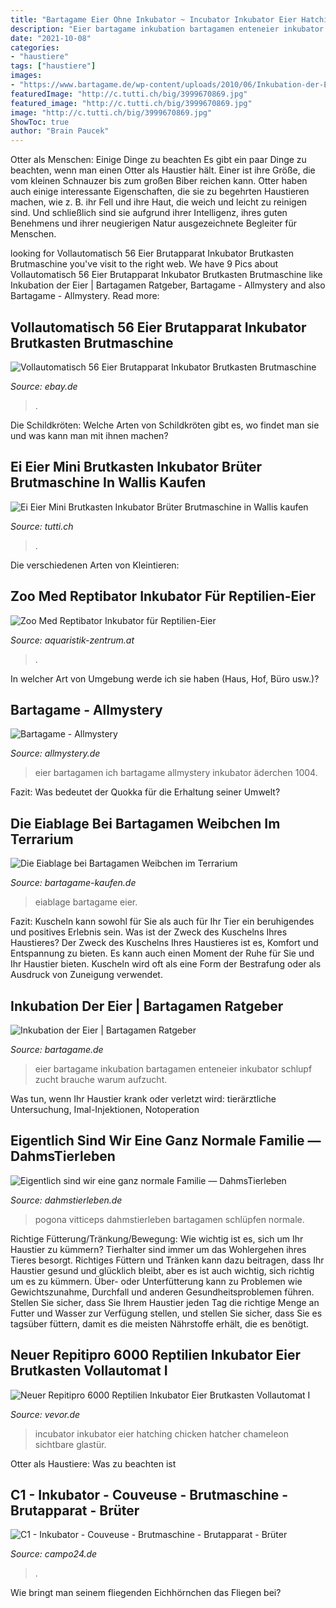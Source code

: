 ```yaml
---
title: "Bartagame Eier Ohne Inkubator ~ Incubator Inkubator Eier Hatching Chicken Hatcher Chameleon Sichtbare Glastür"
description: "Eier bartagame inkubation bartagamen enteneier inkubator schlupf zucht brauche warum aufzucht"
date: "2021-10-08"
categories:
- "haustiere"
tags: ["haustiere"]
images:
- "https://www.bartagame.de/wp-content/uploads/2010/06/Inkubation-der-Eier-Bartagamen-01.png"
featuredImage: "http://c.tutti.ch/big/3999670869.jpg"
featured_image: "http://c.tutti.ch/big/3999670869.jpg"
image: "http://c.tutti.ch/big/3999670869.jpg"
ShowToc: true
author: "Brain Paucek"
---
```



Otter als Menschen: Einige Dinge zu beachten
Es gibt ein paar Dinge zu beachten, wenn man einen Otter als Haustier hält. Einer ist ihre Größe, die vom kleinen Schnauzer bis zum großen Biber reichen kann. Otter haben auch einige interessante Eigenschaften, die sie zu begehrten Haustieren machen, wie z. B. ihr Fell und ihre Haut, die weich und leicht zu reinigen sind. Und schließlich sind sie aufgrund ihrer Intelligenz, ihres guten Benehmens und ihrer neugierigen Natur ausgezeichnete Begleiter für Menschen.

	

		
looking for Vollautomatisch 56 Eier Brutapparat Inkubator Brutkasten Brutmaschine you've visit to the right web. We have 9 Pics about Vollautomatisch 56 Eier Brutapparat Inkubator Brutkasten Brutmaschine like Inkubation der Eier | Bartagamen Ratgeber, Bartagame - Allmystery and also Bartagame - Allmystery. Read more:
		
    
## Vollautomatisch 56 Eier Brutapparat Inkubator Brutkasten Brutmaschine

<img loading=lazy src="https://image-us.bigbuy.win/upload/receive_file/2018/03/15/07/26/5aaa202d840b318684641.jpe" onerror="this.onerror=null;this.src='https://tse1.mm.bing.net/th?id=OIP.BKdTHoNvFT9FIKPKerkV3gHaHa&amp;pid=15.1';" alt="Vollautomatisch 56 Eier Brutapparat Inkubator Brutkasten Brutmaschine">

_Source: ebay.de_

>. 

	

Die Schildkröten: Welche Arten von Schildkröten gibt es, wo findet man sie und was kann man mit ihnen machen?

    
## Ei Eier Mini Brutkasten Inkubator Brüter Brutmaschine In Wallis Kaufen

<img loading=lazy src="http://c.tutti.ch/big/3999670869.jpg" onerror="this.onerror=null;this.src='https://tse4.mm.bing.net/th?id=OIP.SH9tOczXW4lf4IGKjdI_mgAAAA&amp;pid=15.1';" alt="Ei Eier Mini Brutkasten Inkubator Brüter Brutmaschine in Wallis kaufen">

_Source: tutti.ch_

>. 

	

Die verschiedenen Arten von Kleintieren:

    
## Zoo Med Reptibator Inkubator Für Reptilien-Eier

<img loading=lazy src="http://www.aquaristik-zentrum.at/shop/media/images/popup/zooMed_reptibator_inkubator_detail.jpg" onerror="this.onerror=null;this.src='https://tse2.mm.bing.net/th?id=OIP.ZxOnk31vWAitdwFtVV0igQHaGp&amp;pid=15.1';" alt="Zoo Med Reptibator Inkubator für Reptilien-Eier">

_Source: aquaristik-zentrum.at_

>. 

	

In welcher Art von Umgebung werde ich sie haben (Haus, Hof, Büro usw.)?

    
## Bartagame - Allmystery

<img loading=lazy src="https://www.allmystery.de/i/te11f9d_34f452_IMG_1004.JPG" onerror="this.onerror=null;this.src='https://tse2.mm.bing.net/th?id=OIP.kqOCFvLIgdixVonysYkikwHaJ4&amp;pid=15.1';" alt="Bartagame - Allmystery">

_Source: allmystery.de_

>eier bartagamen ich bartagame allmystery inkubator äderchen 1004. 

	

Fazit: Was bedeutet der Quokka für die Erhaltung seiner Umwelt?

    
## Die Eiablage Bei Bartagamen Weibchen Im Terrarium

<img loading=lazy src="https://bartagame-kaufen.de/wp-content/uploads/bartagame-eiablage-1.jpg" onerror="this.onerror=null;this.src='https://tse4.mm.bing.net/th?id=OIP.pUDWUHCsqA7Lyn_jH5r1aQAAAA&amp;pid=15.1';" alt="Die Eiablage bei Bartagamen Weibchen im Terrarium">

_Source: bartagame-kaufen.de_

>eiablage bartagame eier. 

	

Fazit: Kuscheln kann sowohl für Sie als auch für Ihr Tier ein beruhigendes und positives Erlebnis sein.
Was ist der Zweck des Kuschelns Ihres Haustieres?
Der Zweck des Kuschelns Ihres Haustieres ist es, Komfort und Entspannung zu bieten. Es kann auch einen Moment der Ruhe für Sie und Ihr Haustier bieten. Kuscheln wird oft als eine Form der Bestrafung oder als Ausdruck von Zuneigung verwendet.

    
## Inkubation Der Eier | Bartagamen Ratgeber

<img loading=lazy src="https://www.bartagame.de/wp-content/uploads/2010/06/Inkubation-der-Eier-Bartagamen-01.png" onerror="this.onerror=null;this.src='https://tse2.mm.bing.net/th?id=OIP.OlQ2TAfcOM6HDGOD6u8EsAHaFj&amp;pid=15.1';" alt="Inkubation der Eier | Bartagamen Ratgeber">

_Source: bartagame.de_

>eier bartagame inkubation bartagamen enteneier inkubator schlupf zucht brauche warum aufzucht. 

	

Was tun, wenn Ihr Haustier krank oder verletzt wird: tierärztliche Untersuchung, Imal-Injektionen, Notoperation

    
## Eigentlich Sind Wir Eine Ganz Normale Familie — DahmsTierleben

<img loading=lazy src="http://www.dahmstierleben.de/reptilien/bilder/pogonavitticeps/pogona-vitticeps-57.jpg" onerror="this.onerror=null;this.src='https://tse1.mm.bing.net/th?id=OIP.IFv1WtG8oeqU2XoMoep40AHaE7&amp;pid=15.1';" alt="Eigentlich sind wir eine ganz normale Familie — DahmsTierleben">

_Source: dahmstierleben.de_

>pogona vitticeps dahmstierleben bartagamen schlüpfen normale. 

	

Richtige Fütterung/Tränkung/Bewegung: Wie wichtig ist es, sich um Ihr Haustier zu kümmern?
Tierhalter sind immer um das Wohlergehen ihres Tieres besorgt. Richtiges Füttern und Tränken kann dazu beitragen, dass Ihr Haustier gesund und glücklich bleibt, aber es ist auch wichtig, sich richtig um es zu kümmern. Über- oder Unterfütterung kann zu Problemen wie Gewichtszunahme, Durchfall und anderen Gesundheitsproblemen führen. Stellen Sie sicher, dass Sie Ihrem Haustier jeden Tag die richtige Menge an Futter und Wasser zur Verfügung stellen, und stellen Sie sicher, dass Sie es tagsüber füttern, damit es die meisten Nährstoffe erhält, die es benötigt.

    
## Neuer Repitipro 6000 Reptilien Inkubator Eier Brutkasten Vollautomat I

<img loading=lazy src="https://www.jinlantrade.com/ebay/PCHWFHQ0000000001/reptile-incubator-m100-6.jpg" onerror="this.onerror=null;this.src='https://tse2.mm.bing.net/th?id=OIP.c1sjRzgch40_kYTiz6t78gHaHa&amp;pid=15.1';" alt="Neuer Repitipro 6000 Reptilien Inkubator Eier Brutkasten Vollautomat I">

_Source: vevor.de_

>incubator inkubator eier hatching chicken hatcher chameleon sichtbare glastür. 

	

Otter als Haustiere: Was zu beachten ist

    
## C1 - Inkubator - Couveuse - Brutmaschine - Brutapparat - Brüter

<img loading=lazy src="https://i1.wp.com/www.campo24.de/wp-content/uploads/2016/04/1-51.jpg?ssl=1" onerror="this.onerror=null;this.src='https://tse2.mm.bing.net/th?id=OIP.4OoStlislQym94U6rG7RTQHaFj&amp;pid=15.1';" alt="C1 - Inkubator - Couveuse - Brutmaschine - Brutapparat - Brüter">

_Source: campo24.de_

>. 

	

Wie bringt man seinem fliegenden Eichhörnchen das Fliegen bei?

